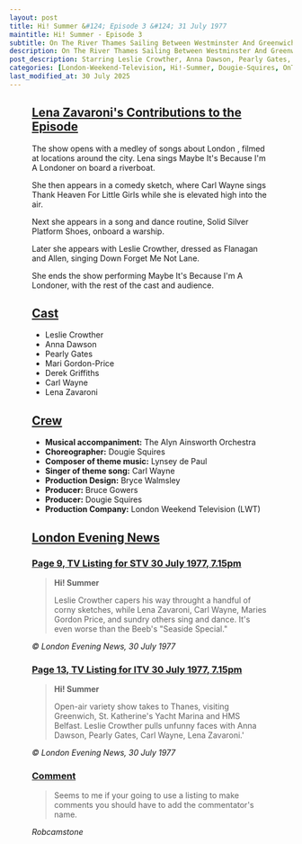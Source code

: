 ```yaml
---
layout: post
title: Hi! Summer &#124; Episode 3 &#124; 31 July 1977
maintitle: Hi! Summer - Episode 3
subtitle: On The River Thames Sailing Between Westminster And Greenwich
description: On The River Thames Sailing Between Westminster And Greenwich. Leslie Crowther, Anna Dawson, Pearly Gates, Mari Gordon-Price, Derek Griffiths, Derek Griffiths, Lena Zavaroni.
post_description: Starring Leslie Crowther, Anna Dawson, Pearly Gates, Mari Gordon-Price, Derek Griffiths, Derek Griffiths, Lena Zavaroni.
categories: [London-Weekend-Television, Hi!-Summer, Dougie-Squires, OnThisDay31July, Year-1977]
last_modified_at: 30 July 2025
---
```


<figure class="fig3">
<div class="CardLayout">
<div class="CardItem">
<h2 id="infobox1" class="infobox"><a href="#infobox1">Lena Zavaroni's Contributions to the Episode</a></h2>
<div class="CardItem split">
<p>The show opens with a medley of songs about London , filmed at locations around the city. Lena sings Maybe It's Because I'm A Londoner on board a riverboat.</p>
<p>She then appears in a comedy sketch, where Carl Wayne sings Thank Heaven For Little Girls while she is elevated high into the air.</p>
<p>Next she appears in a song and dance routine, Solid Silver Platform Shoes, onboard a warship.</p>
<p>Later she appears with Leslie Crowther, dressed as Flanagan and Allen, singing Down Forget Me Not Lane.</p>
<p>She ends the show performing Maybe It's Because I'm A Londoner, with the rest of the cast and audience.</p>
</div></div></div>
</figure>

<figure class="fig3">
<div class="CardLayout">
<div class="CardItem">
<h2 id="infobox2" class="infobox"><a href="#infobox2">Cast</a></h2>
<div class="CardItem split">
<ul>
<li>Leslie Crowther</li>
<li>Anna Dawson</li>
<li>Pearly Gates</li>
<li>Mari Gordon-Price</li>
<li>Derek Griffiths</li>
<li>Carl Wayne</li>
<li>Lena Zavaroni</li>
</ul>
</div></div></div>
</figure>

<figure class="fig3">
<div class="CardLayout">
<div class="CardItem">
<h2 id="infobox3" class="infobox"><a href="#infobox3">Crew</a></h2>
<div class="CardItem split">
<ul>
<li><strong>Musical accompaniment:</strong> The Alyn Ainsworth Orchestra</li>
<li><strong>Choreographer:</strong> Dougie Squires</li>
<li><strong>Composer of theme music:</strong> Lynsey de Paul</li>
<li><strong>Singer of theme song:</strong> Carl Wayne</li>
<li><strong>Production Design:</strong> Bryce Walmsley</li>
<li><strong>Producer:</strong> Bruce Gowers</li>
<li><strong>Producer:</strong> Dougie Squires</li>
<li><strong>Production Company:</strong> London Weekend Television (LWT)</li>
</ul>
</div></div></div>
</figure>

<figure class="fig3">
<div class="CardLayout">
<div class="CardItem">
<h2 id="infobox4" class="infobox"><a href="#infobox4">London Evening News</a></h2>
<div class="CardItem split">
<h3 id="infobox5" class="infobox"><a href="#infobox5">Page 9, TV Listing for STV 30 July 1977, 7.15pm</a></h3>
<blockquote>
<p><strong>Hi! Summer</strong></p>
<p>Leslie Crowther capers his way throught a handful of corny sketches, while Lena Zavaroni, Carl Wayne, Maries Gordon Price, and sundry others sing and dance. It's even worse than the Beeb's "Seaside Special."</p>
</blockquote>
<cite>&copy; London Evening News, 30 July 1977 </cite>
<h3 id="infobox6" class="infobox"><a href="#infobox6">Page 13, TV Listing for ITV 30 July 1977, 7.15pm</a></h3>
<blockquote>
<p><strong>Hi! Summer</strong></p>
<p>Open-air variety show takes to Thanes, visiting Greenwich, St. Katherine's Yacht Marina and HMS Belfast. Leslie Crowther pulls unfunny faces with Anna Dawson, Pearly Gates, Carl Wayne, Lena Zavaroni.'</p>
</blockquote>
<cite>&copy; London Evening News, 30 July 1977 </cite>
<h3 id="infobox7" class="infobox"><a href="#infobox7">Comment</a></h3>
<blockquote>
<p>Seems to me if your going to use a listing to make comments you should have to add the commentator's name.</p>
</blockquote>
<cite>Robcamstone</cite>
</div></div></div>
</figure>
